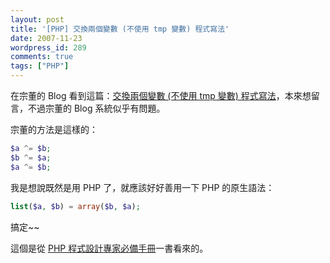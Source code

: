 ```yaml
---
layout: post
title: '[PHP] 交換兩個變數 (不使用 tmp 變數) 程式寫法'
date: 2007-11-23
wordpress_id: 289
comments: true
tags: ["PHP"]
---
```


在宗董的 Blog 看到這篇：[交換兩個變數 (不使用 tmp 變數) 程式寫法](http://plog.longwin.com.tw/programming/2007/11/23/variable_swap_programming_2007)，本來想留言，不過宗董的 Blog 系統似乎有問題。

宗董的方法是這樣的：

```php
$a ^= $b;
$b ^= $a;
$a ^= $b;

```

我是想說既然是用 PHP 了，就應該好好善用一下 PHP 的原生語法：

```php
list($a, $b) = array($b, $a);
```

搞定~~

這個是從 [PHP 程式設計專家必備手冊](http://www.pearsoned.com.tw/chinese_show_title.asp?bkid=9867910672)一書看來的。
